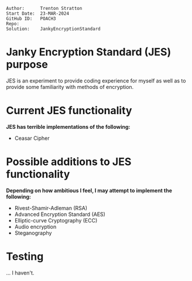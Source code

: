 ```
Author:      Trenton Stratton
Start Date:  23-MAR-2024
GitHub ID:   POACH3
Repo:        
Solution:    JankyEncryptionStandard
```

# Janky Encryption Standard (JES) purpose
JES is an experiment to provide coding experience for myself as well as to provide some familiarity with methods of encryption.

# Current JES functionality
**JES has terrible implementations of the following:**

- Ceasar Cipher

# Possible additions to JES functionality
**Depending on how ambitious I feel, I may attempt to implement the following:**

- Rivest-Shamir-Adleman (RSA)
- Advanced Encryption Standard (AES)
- Elliptic-curve Cryptography (ECC)
- Audio encryption
- Steganography

# Testing
... I haven't.

